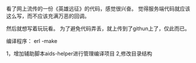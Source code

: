 看了网上流传的一份《英雄远征》的代码，感觉很兴奋。
觉得服务端代码就应该这么写，而不应该充满万恶的回调。

然后就想写着玩玩看。
为了避免代码弄丢，就上传到了githun上了，仅此而已。

编译程序：
erl -make





1，增加辅助脚本aids-helper进行管理编译项目
2,修改目录结构
